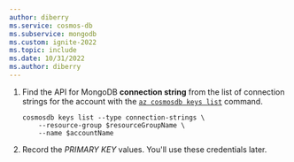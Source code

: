```yaml
---
author: diberry
ms.service: cosmos-db
ms.subservice: mongodb
ms.custom: ignite-2022
ms.topic: include
ms.date: 10/31/2022
ms.author: diberry
---
```

1. Find the API for MongoDB **connection string** from the list of connection strings for the account with the [``az cosmosdb keys list``](/cli/azure/cosmosdb/keys#az-cosmosdb-keys-list) command.

    ```azurecli-interactive
    cosmosdb keys list --type connection-strings \
        --resource-group $resourceGroupName \
        --name $accountName 
    ```

1. Record the *PRIMARY KEY* values. You'll use these credentials later.
